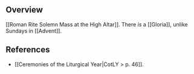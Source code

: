 ## Overview
[[Roman Rite Solemn Mass at the High Altar]]. There _is_ a [[Gloria]], unlike Sundays in [[Advent]].

## References
- [[Ceremonies of the Liturgical Year|CotLY > p. 46]].